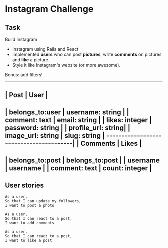 Instagram Challenge
===================


## Task

Build Instagram

* Instagram using Rails and React
* Implemented **users** who can post **pictures**, write **comments** on pictures and **like** a picture. 
* Style it like Instagram's website (or more awesome).

Bonus: add filters!

-----------------------------------------
|       Post        |       User        | 
-----------------------------------------
| belongs_to:user   | username: string  |
| comment: text     | email: string     |
| likes: integer    | password: string  |
                    | profile_url: string|
| image_url: string | slug: string      |
----------------------------------------|
|     Comments      |     Likes         |
-----------------------------------------
| belongs_to:post   | belongs_to:post   |
| username          | username          |
| comment: text     | count: integer    |
-----------------------------------------

## User stories
```
As a user,
So that I can update my followers,
I want to post a photo
```
```
As a user,
So that I can react to a post,
I want to add comments
```
```
As a user,
So that I can react to a post,
I want to like a post
```

